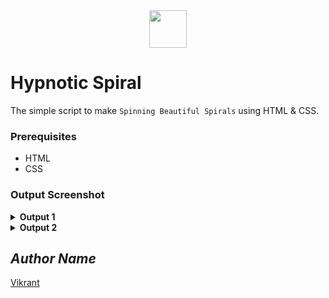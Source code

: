 <div align="center">
  <img height="60" src="https://user-images.githubusercontent.com/85709371/153715643-d0d2a5b8-3be9-41bc-9885-de1dc5808a20.png">
</div>

# Hypnotic Spiral
The simple script to make `Spinning Beautiful Spirals` using HTML & CSS.

### Prerequisites
- HTML
- CSS

### Output Screenshot
<details><summary><b>Output 1</b></summary>
  <p align="center">
    <a href="Outputs/output 1.png"><img src="https://user-images.githubusercontent.com/85709371/153578050-1269309b-44cb-4465-a286-f61789d84a47.png" alt="output 1"></a>
  </p>
</details>
<details><summary><b>Output 2</b></summary>
  <p align="center">
    <a href="Outputs/output 2.png"><img src="https://user-images.githubusercontent.com/85709371/153578260-3ed2162f-a374-4094-ae1a-915bb4ee64b4.png" alt="output 2"></a>
  </p>
</details>

<!-- Visit <a href="https://vikrant-v28.github.io/Hypnotic_Spiral/">Here</a> -->

## *Author Name*
[Vikrant](https://github.com/vikrant-v28)
